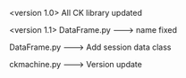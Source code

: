 <version 1.0>
All CK library updated

<version 1.1>
DataFrame.py ---> name fixed

DataFrame.py ---> Add session data class

ckmachine.py ---> Version update

